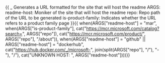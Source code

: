 {{
    _ Generates a URL formatted for the site that will host the readme
    ARGS:
      readme-host: Moniker of the site that will host the readme
      repo: Repo path of the URL to be generated
      is-product-family: Indicates whether the URL refers to a product family page
}}{{
when(ARGS["readme-host"] = "mar",
    when(ARGS["is-product-family"],
        cat("https://mcr.microsoft.com/catalog?search=", ARGS["repo"]),
        cat("https://mcr.microsoft.com/product/", ARGS["repo"], "/about")),
    when(ARGS["readme-host"] = "github" || ARGS["readme-host"] = "dockerhub",
        cat("https://hub.docker.com/_/microsoft-", join(split(ARGS["repo"], "/"), "-"), "/"),
        cat("UNKNOWN HOST: ", ARGS["readme-host"])))}}
